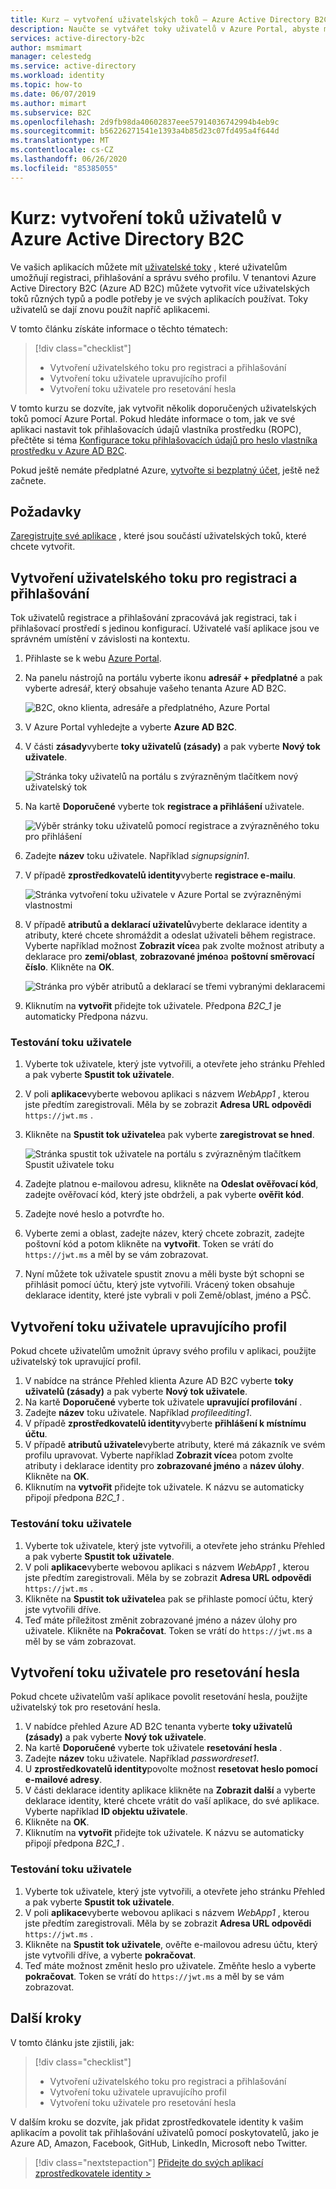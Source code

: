 ```yaml
---
title: Kurz – vytvoření uživatelských toků – Azure Active Directory B2C
description: Naučte se vytvářet toky uživatelů v Azure Portal, abyste mohli povolit registraci, přihlašování a úpravy uživatelských profilů pro vaše aplikace v Azure Active Directory B2C.
services: active-directory-b2c
author: msmimart
manager: celestedg
ms.service: active-directory
ms.workload: identity
ms.topic: how-to
ms.date: 06/07/2019
ms.author: mimart
ms.subservice: B2C
ms.openlocfilehash: 2d9fb98da40602837eee57914036742994b4eb9c
ms.sourcegitcommit: b56226271541e1393a4b85d23c07fd495a4f644d
ms.translationtype: MT
ms.contentlocale: cs-CZ
ms.lasthandoff: 06/26/2020
ms.locfileid: "85385055"
---
```

# <a name="tutorial-create-user-flows-in-azure-active-directory-b2c"></a>Kurz: vytvoření toků uživatelů v Azure Active Directory B2C

Ve vašich aplikacích můžete mít [uživatelské toky](user-flow-overview.md) , které uživatelům umožňují registraci, přihlašování a správu svého profilu. V tenantovi Azure Active Directory B2C (Azure AD B2C) můžete vytvořit více uživatelských toků různých typů a podle potřeby je ve svých aplikacích používat. Toky uživatelů se dají znovu použít napříč aplikacemi.

V tomto článku získáte informace o těchto tématech:

> [!div class="checklist"]
> * Vytvoření uživatelského toku pro registraci a přihlašování
> * Vytvoření toku uživatele upravujícího profil
> * Vytvoření toku uživatele pro resetování hesla

V tomto kurzu se dozvíte, jak vytvořit několik doporučených uživatelských toků pomocí Azure Portal. Pokud hledáte informace o tom, jak ve své aplikaci nastavit tok přihlašovacích údajů vlastníka prostředku (ROPC), přečtěte si téma [Konfigurace toku přihlašovacích údajů pro heslo vlastníka prostředku v Azure AD B2C](configure-ropc.md).

Pokud ještě nemáte předplatné Azure, [vytvořte si bezplatný účet](https://azure.microsoft.com/free/?WT.mc_id=A261C142F), ještě než začnete.

## <a name="prerequisites"></a>Požadavky

[Zaregistrujte své aplikace](tutorial-register-applications.md) , které jsou součástí uživatelských toků, které chcete vytvořit.

## <a name="create-a-sign-up-and-sign-in-user-flow"></a>Vytvoření uživatelského toku pro registraci a přihlašování

Tok uživatelů registrace a přihlašování zpracovává jak registraci, tak i přihlašovací prostředí s jedinou konfigurací. Uživatelé vaší aplikace jsou ve správném umístění v závislosti na kontextu.

1. Přihlaste se k webu [Azure Portal](https://portal.azure.com).
1. Na panelu nástrojů na portálu vyberte ikonu **adresář + předplatné** a pak vyberte adresář, který obsahuje vašeho tenanta Azure AD B2C.

    ![B2C, okno klienta, adresáře a předplatného, Azure Portal](./media/tutorial-create-user-flows/directory-subscription-pane.png)

1. V Azure Portal vyhledejte a vyberte **Azure AD B2C**.
1. V části **zásady**vyberte **toky uživatelů (zásady)** a pak vyberte **Nový tok uživatele**.

    ![Stránka toky uživatelů na portálu s zvýrazněným tlačítkem nový uživatelský tok](./media/tutorial-create-user-flows/signup-signin-user-flow.png)

1. Na kartě **Doporučené** vyberte tok **registrace a přihlášení** uživatele.

    ![Výběr stránky toku uživatelů pomocí registrace a zvýrazněného toku pro přihlášení](./media/tutorial-create-user-flows/signup-signin-type.png)

1. Zadejte **název** toku uživatele. Například *signupsignin1*.
1. V případě **zprostředkovatelů identity**vyberte **registrace e-mailu**.

    ![Stránka vytvoření toku uživatele v Azure Portal se zvýrazněnými vlastnostmi](./media/tutorial-create-user-flows/signup-signin-properties.png)

1. V případě **atributů a deklarací uživatelů**vyberte deklarace identity a atributy, které chcete shromáždit a odeslat uživateli během registrace. Vyberte například možnost **Zobrazit více**a pak zvolte možnost atributy a deklarace pro **zemi/oblast**, **zobrazované jméno**a **poštovní směrovací číslo**. Klikněte na **OK**.

    ![Stránka pro výběr atributů a deklarací se třemi vybranými deklaracemi](./media/tutorial-create-user-flows/signup-signin-attributes.png)

1. Kliknutím na **vytvořit** přidejte tok uživatele. Předpona *B2C_1* je automaticky Předpona názvu.

### <a name="test-the-user-flow"></a>Testování toku uživatele

1. Vyberte tok uživatele, který jste vytvořili, a otevřete jeho stránku Přehled a pak vyberte **Spustit tok uživatele**.
1. V poli **aplikace**vyberte webovou aplikaci s názvem *WebApp1* , kterou jste předtím zaregistrovali. Měla by se zobrazit **Adresa URL odpovědi** `https://jwt.ms` .
1. Klikněte na **Spustit tok uživatele**a pak vyberte **zaregistrovat se hned**.

    ![Stránka spustit tok uživatele na portálu s zvýrazněným tlačítkem Spustit uživatele toku](./media/tutorial-create-user-flows/signup-signin-run-now.PNG)

1. Zadejte platnou e-mailovou adresu, klikněte na **Odeslat ověřovací kód**, zadejte ověřovací kód, který jste obdrželi, a pak vyberte **ověřit kód**.
1. Zadejte nové heslo a potvrďte ho.
1. Vyberte zemi a oblast, zadejte název, který chcete zobrazit, zadejte poštovní kód a potom klikněte na **vytvořit**. Token se vrátí do `https://jwt.ms` a měl by se vám zobrazovat.
1. Nyní můžete tok uživatele spustit znovu a měli byste být schopni se přihlásit pomocí účtu, který jste vytvořili. Vrácený token obsahuje deklarace identity, které jste vybrali v poli Země/oblast, jméno a PSČ.

## <a name="create-a-profile-editing-user-flow"></a>Vytvoření toku uživatele upravujícího profil

Pokud chcete uživatelům umožnit úpravy svého profilu v aplikaci, použijte uživatelský tok upravující profil.

1. V nabídce na stránce Přehled klienta Azure AD B2C vyberte **toky uživatelů (zásady)** a pak vyberte **Nový tok uživatele**.
1. Na kartě **Doporučené** vyberte tok uživatele **upravující profilování** .
1. Zadejte **název** toku uživatele. Například *profileediting1*.
1. V případě **zprostředkovatelů identity**vyberte **přihlášení k místnímu účtu**.
1. V případě **atributů uživatele**vyberte atributy, které má zákazník ve svém profilu upravovat. Vyberte například **Zobrazit více**a potom zvolte atributy i deklarace identity pro **zobrazované jméno** a **název úlohy**. Klikněte na **OK**.
1. Kliknutím na **vytvořit** přidejte tok uživatele. K názvu se automaticky připojí předpona *B2C_1* .

### <a name="test-the-user-flow"></a>Testování toku uživatele

1. Vyberte tok uživatele, který jste vytvořili, a otevřete jeho stránku Přehled a pak vyberte **Spustit tok uživatele**.
1. V poli **aplikace**vyberte webovou aplikaci s názvem *WebApp1* , kterou jste předtím zaregistrovali. Měla by se zobrazit **Adresa URL odpovědi** `https://jwt.ms` .
1. Klikněte na **Spustit tok uživatele**a pak se přihlaste pomocí účtu, který jste vytvořili dříve.
1. Teď máte příležitost změnit zobrazované jméno a název úlohy pro uživatele. Klikněte na **Pokračovat**. Token se vrátí do `https://jwt.ms` a měl by se vám zobrazovat.

## <a name="create-a-password-reset-user-flow"></a>Vytvoření toku uživatele pro resetování hesla

Pokud chcete uživatelům vaší aplikace povolit resetování hesla, použijte uživatelský tok pro resetování hesla.

1. V nabídce přehled Azure AD B2C tenanta vyberte **toky uživatelů (zásady)** a pak vyberte **Nový tok uživatele**.
1. Na kartě **Doporučené** vyberte tok uživatele **resetování hesla** .
1. Zadejte **název** toku uživatele. Například *passwordreset1*.
1. U **zprostředkovatelů identity**povolte možnost **resetovat heslo pomocí e-mailové adresy**.
1. V části deklarace identity aplikace klikněte na **Zobrazit další** a vyberte deklarace identity, které chcete vrátit do vaší aplikace, do své aplikace. Vyberte například **ID objektu uživatele**.
1. Klikněte na **OK**.
1. Kliknutím na **vytvořit** přidejte tok uživatele. K názvu se automaticky připojí předpona *B2C_1* .

### <a name="test-the-user-flow"></a>Testování toku uživatele

1. Vyberte tok uživatele, který jste vytvořili, a otevřete jeho stránku Přehled a pak vyberte **Spustit tok uživatele**.
1. V poli **aplikace**vyberte webovou aplikaci s názvem *WebApp1* , kterou jste předtím zaregistrovali. Měla by se zobrazit **Adresa URL odpovědi** `https://jwt.ms` .
1. Klikněte na **Spustit tok uživatele**, ověřte e-mailovou adresu účtu, který jste vytvořili dříve, a vyberte **pokračovat**.
1. Teď máte možnost změnit heslo pro uživatele. Změňte heslo a vyberte **pokračovat**. Token se vrátí do `https://jwt.ms` a měl by se vám zobrazovat.

## <a name="next-steps"></a>Další kroky

V tomto článku jste zjistili, jak:

> [!div class="checklist"]
> * Vytvoření uživatelského toku pro registraci a přihlašování
> * Vytvoření toku uživatele upravujícího profil
> * Vytvoření toku uživatele pro resetování hesla

V dalším kroku se dozvíte, jak přidat zprostředkovatele identity k vašim aplikacím a povolit tak přihlašování uživatelů pomocí poskytovatelů, jako je Azure AD, Amazon, Facebook, GitHub, LinkedIn, Microsoft nebo Twitter.

> [!div class="nextstepaction"]
> [Přidejte do svých aplikací zprostředkovatele identity >](tutorial-add-identity-providers.md)
